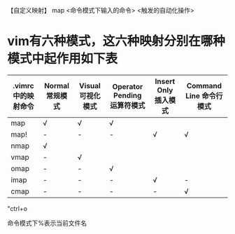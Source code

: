 【自定义映射】
map <命令模式下输入的命令> <触发的自动化操作>
# vim有六种模式，这六种映射分别在哪种模式中起作用如下表
|.vimrc中的映射命令|Normal 常规模式|Visual 可视化模式|Operator Pending 运算符模式|Insert Only 插入模式|Command Line 命令行模式|
|---|---|---|---|---|---|
|map|√|√|√|
|map!|-|-|-|√|√|
|nmap|√|	 	 	 
|vmap|-|√|	 	 	 
|omap|-|-|√|
|imap|-|-|-|√|-|
|cmap|-|-|-|-|√|
	
	

<Esc>
<F4>
<C-o> "ctrl+o

命令模式下%表示当前文件名